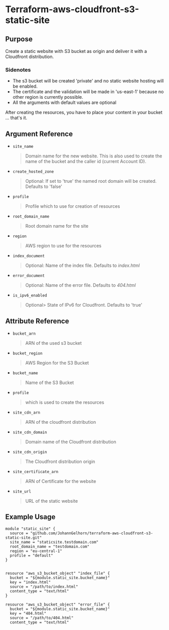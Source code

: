 # Terraform-aws-cloudfront-s3-static-site

## Purpose

Create a static website with S3 bucket as origin and deliver it with a Cloudfront distribution.

### Sidenotes
- The s3 bucket will be created 'private' and no static website hosting will be enabled.
- The certificate and the validation will be made in 'us-east-1' because no other region is currently possible.
- All the arguments with default values are optional

After creating the resources, you have to place your content in your bucket ... that's it.



## Argument Reference

- `site_name` 
    >Domain name for the new website. 
    >This is also used to create the name of the bucket and the caller id (current Account ID).

- `create_hosted_zone` 
    >Optional: If set to 'true' the named root domain will be created. Defaults to 'false'

- `profile`
    >Profile which to use for creation of resources
    
- `root_domain_name` 
    >Root domain name for the site

- `region` 
    >AWS region to use for the resources

- `index_document` 
    >Optional: Name of the index file. Defaults to *index.html*

- `error_document` 
    >Optional: Name of the error file. Defaults to *404.html*
    
- `is_ipv6_enabled`
    >Optional> State of IPv6 for Cloudfront. Defaults to 'true'


## Attribute Reference

- `bucket_arn` 
    >ARN of the used s3 bucket

- `bucket_region` 
    >AWS Region for the S3 Bucket

- `bucket_name` 
    >Name of the S3 Bucket

- `profile` 
    >which is used to create the resources

- `site_cdn_arn` 
    >ARN of the cloudfront distribution

- `site_cdn_domain` 
    >Domain name of the Cloudfront distribution

- `site_cdn_origin` 
    >The Cloudfront distribution origin

- `site_certificate_arn` 
    >ARN of Certificate for the website

- `site_url` 
    >URL of the static website


## Example Usage

```
module "static_site" {
  source = "github.com/JohannGelhorn/terraform-aws-cloudfront-s3-static-site.git"
  site_name = "staticsite.testdomain.com"
  root_domain_name = "testdomain.com"
  region = "eu-central-1"
  profile = "default"
}


resource "aws_s3_bucket_object" "index_file" {
  bucket = "${module.static_site.bucket_name}"
  key = "index.html"
  source = "/path/to/index.html"
  content_type = "text/html"
}

resource "aws_s3_bucket_object" "error_file" {
  bucket = "${module.static_site.bucket_name}"
  key = "404.html"
  source = "/path/to/404.html"
  content_type = "text/html"
```